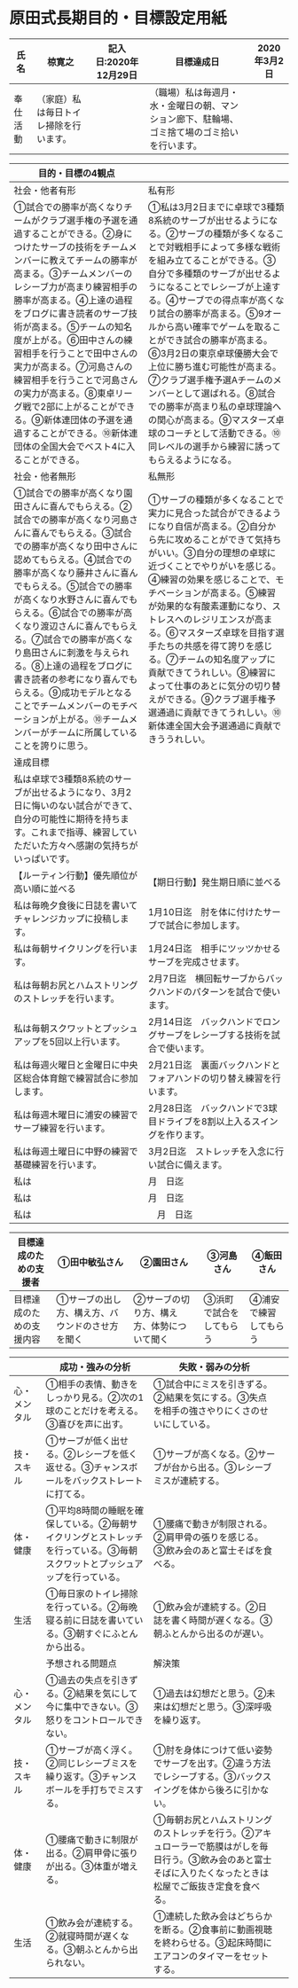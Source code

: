 # 原田式長期目的・目標設定用紙
|氏名|椋寛之|記入日:2020年12月29日|目標達成日|2020年3月2日|
|---|---|---|---|-|
|奉仕活動|（家庭）私は毎日トイレ掃除を行います。||（職場）私は毎週月・水・金曜日の朝、マンション廊下、駐輪場、ゴミ捨て場のゴミ拾いを行います。|

|目的・目標の4観点||
|-|-|
|社会・他者有形|私有形|　
|①試合での勝率が高くなりチームがクラブ選手権の予選を通過することができる。②身につけたサーブの技術をチームメンバーに教えてチームの勝率が高まる。③チームメンバーのレシーブ力が高まり練習相手の勝率が高まる。④上達の過程をブログに書き読者のサーブ技術が高まる。⑤チームの知名度が上がる。⑥田中さんの練習相手を行うことで田中さんの実力が高まる。⑦河島さんの練習相手を行うことで河島さんの実力が高まる。⑧東卓リーグ戦で2部に上がることができる。⑨新体連団体の予選を通過することができる。⑩新体連団体の全国大会でベスト4に入ることができる。|①私は3月2日までに卓球で3種類8系統のサーブが出せるようになる。②サーブの種類が多くなることで対戦相手によって多様な戦術を組み立てることができる。③自分で多種類のサーブが出せるようになることでレシーブが上達する。④サーブでの得点率が高くなり試合の勝率が高まる。⑤9オールから高い確率でゲームを取ることができ試合の勝率が高まる。⑥3月2日の東京卓球優勝大会で上位に勝ち進む可能性が高まる。⑦クラブ選手権予選Aチームのメンバーとして選ばれる。⑧試合での勝率が高まり私の卓球理論への関心が高まる。⑨マスターズ卓球のコーチとして活動できる。⑩同レベルの選手から練習に誘ってもらえるようになる。
|社会・他者無形|私無形|
|①試合での勝率が高くなり園田さんに喜んでもらえる。②試合での勝率が高くなり河島さんに喜んでもらえる。③試合での勝率が高くなり田中さんに認めてもらえる。④試合での勝率が高くなり藤井さんに喜んでもらえる。⑤試合での勝率が高くなり水野さんに喜んでもらえる。⑥試合での勝率が高くなり渡辺さんに喜んでもらえる。⑦試合での勝率が高くなり島田さんに刺激を与えられる。⑧上達の過程をブログに書き読者の参考になり喜んでもらえる。⑨成功モデルとなることでチームメンバーのモチベーションが上がる。⑩チームメンバーがチームに所属していることを誇りに思う。|①サーブの種類が多くなることで実力に見合った試合ができるようになり自信が高まる。②自分から先に攻めることができて気持ちがいい。③自分の理想の卓球に近づくことでやりがいを感じる。④練習の効果を感じることで、モチベーションが高まる。⑤練習が効果的な有酸素運動になり、ストレスへのレジリエンスが高まる。⑥マスターズ卓球を目指す選手たちの共感を得て誇りを感じる。⑦チームの知名度アップに貢献できてうれしい。⑧練習によって仕事のあとに気分の切り替えができる。⑨クラブ選手権予選通過に貢献できてうれしい。⑩新体連全国大会予選通過に貢献できううれしい。|
|達成目標||
|私は卓球で3種類8系統のサーブが出せるようになり、3月2日に悔いのない試合ができて、自分の可能性に期待を持ちます。これまで指導、練習していただいた方々へ感謝の気持ちがいっぱいです。|
|【ルーティン行動】優先順位が高い順に並べる|【期日行動】発生期日順に並べる|
|私は毎晩夕食後に日誌を書いてチャレンジカップに投稿します。| 1月10日迄　肘を体に付けたサーブで試合に参加します。|
|私は毎朝サイクリングを行います。| 1月24日迄　相手にツッツかせるサーブを完成させます。|
|私は毎朝お尻とハムストリングのストレッチを行います。| 2月7日迄　横回転サーブからバックハンドのパターンを試合で使います。|
|私は毎朝スクワットとプッシュアップを5回以上行います。|2月14日迄　バックハンドでロングサーブをレシーブする技術を試合で使います。|
|私は毎週火曜日と金曜日に中央区総合体育館で練習試合に参加します。|2月21日迄　裏面バックハンドとフォアハンドの切り替え練習を行います。|
|私は毎週木曜日に浦安の練習でサーブ練習を行います。|2月28日迄　バックハンドで3球目ドライブを8割以上入るスイングを作ります。|
|私は毎週土曜日に中野の練習で基礎練習を行います。|3月2日迄　ストレッチを入念に行い試合に備えます。|
|私は| 月　日迄||
|私は| 月　日迄||
|私は|　月　日迄||


|目標達成のための支援者|①田中敏弘さん|②園田さん|③河島さん|④飯田さん|
-|-|-|-|-
|目標達成のための支援内容|①サーブの出し方、構え方、バウンドのさせ方を聞く|②サーブの切り方、構え方、体勢について聞く|③浜町で試合をしてもらう|④浦安で練習してもらう|

||成功・強みの分析|失敗・弱みの分析||
|-|-|-|-|
|心・メンタル|①相手の表情、動きをしっかり見る。②次の1球のことだけを考える。③喜びを声に出す。|①試合中にミスを引きずる。②結果を気にする。③失点を相手の強さやりにくさのせいにしている。|
|技・スキル|①サーブが低く出せる。②レシーブを低く返せる。③チャンスボールをバックストレートに打てる。|①サーブが高くなる。②サーブが台から出る。③レシーブミスが連続する。
|体・健康|①平均8時間の睡眠を確保している。②毎朝サイクリングとストレッチを行っている。③毎朝スクワットとプッシュアップを行っている。|①腰痛で動きが制限される。②肩甲骨の張りを感じる。③飲み会のあと富士そばを食べる。|
|生活|①毎日家のトイレ掃除を行っている。②毎晩寝る前に日誌を書いている。③朝すぐにふとんから出る。|①飲み会が連続する。②日誌を書く時間が遅くなる。③朝ふとんから出るのが遅い。|
||予想される問題点|解決策|
|心・メンタル|①過去の失点を引きずる。②結果を気にして今に集中できない。③怒りをコントロールできない。|①過去は幻想だと思う。②未来は幻想だと思う。③深呼吸を繰り返す。
|技・スキル|①サーブが高く浮く。②同じレシーブミスを繰り返す。③チャンスボールを手打ちでミスする。|①肘を身体につけて低い姿勢でサーブを出す。②違う方法でレシーブする。③バックスイングを体から後ろに引かない。
|体・健康|①腰痛で動きに制限が出る。②肩甲骨に張りが出る。③体重が増える。|①毎朝お尻とハムストリングのストレッチを行う。②アキュローラーで筋膜はがしを毎日行う。③飲み会のあと富士そばに入りたくなったときは松屋でご飯抜き定食を食べる。|
|生活|①飲み会が連続する。②就寝時間が遅くなる。③朝ふとんから出られない。|①連続した飲み会はどちらかを断る。②食事前に動画視聴を終わらせる。③起床時間にエアコンのタイマーをセットする。|